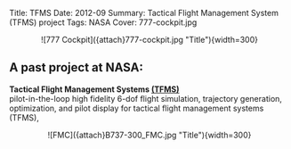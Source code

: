 Title: TFMS 
Date: 2012-09
Summary: Tactical Flight Management System (TFMS) project 
Tags: NASA
Cover: 777-cockpit.jpg 

<center>
![777 Cockpit]({attach}777-cockpit.jpg "Title"){width=300}
</center>

## A past project at NASA:

**Tactical Flight Management Systems [(TFMS)]({attach}TFMSconcept.pdf)**  
pilot-in-the-loop high fidelity 6-dof flight simulation, trajectory generation, optimization, and pilot display for tactical flight management systems (TFMS),

<center>
![FMC]({attach}B737-300_FMC.jpg "Title"){width=300}
</center>
